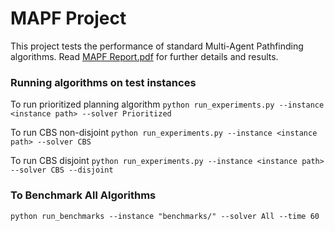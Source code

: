 # MAPF Project
This project tests the performance of standard Multi-Agent Pathfinding algorithms. Read [MAPF Report.pdf](https://github.com/ColinMcD6/MAPF_project/blob/master/MAPF%20Project.pdf) for further details and results.
### Running algorithms on test instances
To run prioritized planning algorithm
```python run_experiments.py --instance <instance path> --solver Prioritized```

To run CBS non-disjoint
```python run_experiments.py --instance <instance path> --solver CBS```

To run CBS disjoint
```python run_experiments.py --instance <instance path> --solver CBS --disjoint```

### To Benchmark All Algorithms
```python run_benchmarks --instance "benchmarks/" --solver All --time 60```
